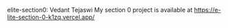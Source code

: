 elite-section0: Vedant Tejaswi
My section 0 project is available at https://e-lite-section-0-k1zq.vercel.app/